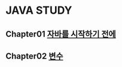 # JAVA STUDY
## Chapter01 [자바를 시작하기 전에](https://github.com/mingyu2157/java-study/blob/main/Chapter%2001%20%EC%9E%90%EB%B0%94%EB%A5%BC%20%EC%8B%9C%EC%9E%91%ED%95%98%EA%B8%B0%20%EC%A0%84%EC%97%90.md)

## Chapter02 [변수](https://github.com/mingyu2157/java-study/blob/main/Chapter%2002%20%EB%B3%80%EC%88%98(variable).md)
